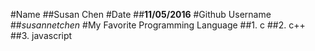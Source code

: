 #Name
##Susan Chen
#Date
##**11/05/2016**
#Github Username
##*susannetchen*
#My Favorite Programming Language
##1. c
##2. c++
##3. javascript
